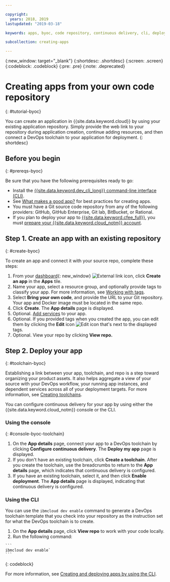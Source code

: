 ```yaml
---

copyright:
  years: 2018, 2019
lastupdated: "2019-03-18"

keywords: apps, byoc, code repository, continuous delivery, cli, deploy

subcollection: creating-apps

---
```


{:new_window: target="_blank"}
{:shortdesc: .shortdesc}
{:screen: .screen}
{:codeblock: .codeblock}
{:pre: .pre}
{:note: .deprecated}

# Creating apps from your own code repository
{: #tutorial-byoc}

You can create an application in {{site.data.keyword.cloud}} by using your existing application repository. Simply provide the web link to your repository during application creation, continue adding resources, and then connect a DevOps toolchain to your application for deployment.
{: shortdesc}

## Before you begin
{: #prereqs-byoc}

Be sure that you have the following prerequisites ready to go:

 * Install the [{{site.data.keyword.dev_cli_long}} command-line interface (CLI)](/docs/cli?topic=cloud-cli-ibmcloud-cli).
 * See [What makes a good app?](/docs/apps?topic=creating-apps-best-practice) for best practices for creating apps.
 * You must have a Git source code repository from any of the following providers: GitHub, GitHub Enterprise, Git lab, BitBucket, or Rational.
 * If you plan to deploy your app to [{{site.data.keyword.cfee_full}}](/docs/cloud-foundry?topic=cloud-foundry-about), you must [prepare your {{site.data.keyword.cloud_notm}} account](/docs/cloud-foundry?topic=cloud-foundry-prepare).

## Step 1. Create an app with an existing repository
{: #create-byoc}

To create an app and connect it with your source repo, complete these steps:

1. From  your [dashboard](https://{DomainName}){: new_window} ![External link icon](../../icons/launch-glyph.svg "External link icon"), click **Create an app** in the **Apps** tile.
2. Name your app, select a resource group, and optionally provide tags to classify your app. For more information, see [Working with tags](/docs/resources?topic=resources-tag).
3. Select **Bring your own code**, and provide the URL to your Git repository. Your app and Docker image must be located in the same repo.
4. Click **Create**. The **App details** page is displayed.
5. Optional. [Add services](/docs/apps?topic=creating-apps-add-resource) to your app.
6. Optional. If you provided tags when you created the app, you can edit them by clicking the **Edit** icon ![Edit icon](../../icons/edit-tagging.svg) that's next to the displayed tags.
7. Optional. View your repo by clicking **View repo.**

## Step 2. Deploy your app
{: #toolchain-byoc}

Establishing a link between your app, toolchain, and repo is a step toward organizing your product assets. It also helps aggregate a view of your source with your DevOps workflow, your running app instances, and dependent services across all of your deployment targets. For more information, see [Creating toolchains](/docs/services/ContinuousDelivery?topic=ContinuousDelivery-toolchains_getting_started).

You can configure continuous delivery for your app by using either the {{site.data.keyword.cloud_notm}} console or the CLI.

### Using the console
{: #console-byoc-toolchain}

  1. On the **App details** page, connect your app to a DevOps toolchain by clicking **Configure continuous delivery**. The **Deploy my app** page is displayed.
  2. If you don't have an existing toolchain, click **Create a toolchain**. After you create the toolchain, use the breadcrumbs to return to the **App details** page, which indicates that continuous delivery is configured.
  3. If you have an existing toolchain, select it, and then click **Enable deployment**. The **App details** page is displayed, indicating that continuous delivery is configured.

### Using the CLI

You can use the `ibmcloud dev enable` command to generate a DevOps toolchain template that you check into your repository as the instruction set for what the DevOps toolchain is to create. 

  1. On the **App details** page, click **View repo** to work with your code locally.
  2. Run the following command:
    
    ```
    ibmcloud dev enable`
    ```
   {: codeblock}

For more information, see [Creating and deploying apps by using the CLI](/docs/apps?topic=creating-apps-create-deploy-app-cli).

